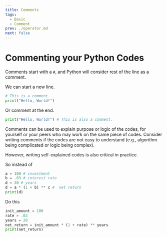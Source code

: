 ```yaml
---
title: Comments
tags:
  - Basic
  - Comment
prev: ./operator.md
next: false
---
```


# Commenting your Python Codes

<TagLinks />

Comments start with a `#`, and Python will consider rest of the line as a comment.

We can start a new line.

```py
# This is a comment.
print("Hello, World!")
```

Or comment at the end.

```py
print("Hello, World!") # This is also a comment.
```

Comments can be used to explain purpose or logic of the codes, for yourself or your peers who may work on the same piece of codes.
Consider writing comments if the codes are not easy to understand (e.g., algorithm being complicated or logic being complex).

However, writing self-explained codes is also critical in practice.

So instead of

```py
a = 100 # investment
b = .03 # interest rate
d = 20 # years
d = a * (1 + b) ** c #  net return
print(d)
```

Do this

```py
init_amount = 100
rate = .03
years = 20
net_return = init_amount * (1 + rate) ** years
print(net_return)
```
